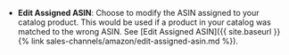 
- **Edit Assigned ASIN**: Choose to modify the ASIN assigned to your catalog product. This would be used if a product in your catalog was matched to the wrong ASIN. See [Edit Assigned ASIN]({{ site.baseurl }}{% link sales-channels/amazon/edit-assigned-asin.md %}).
